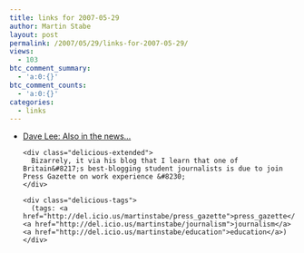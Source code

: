 ```yaml
---
title: links for 2007-05-29
author: Martin Stabe
layout: post
permalink: /2007/05/29/links-for-2007-05-29/
views:
  - 103
btc_comment_summary:
  - 'a:0:{}'
btc_comment_counts:
  - 'a:0:{}'
categories:
  - links
---
```

<ul class="delicious">
  <li>
    <div class="delicious-link">
      <a href="http://www.dave-lee.org/jblog/?p=65#comments">Dave Lee: Also in the news…</a>
    </div>
    
    <div class="delicious-extended">
      Bizarrely, it via his blog that I learn that one of Britain&#8217;s best-blogging student journalists is due to join Press Gazette on work experience &#8230;
    </div>
    
    <div class="delicious-tags">
      (tags: <a href="http://del.icio.us/martinstabe/press_gazette">press_gazette</a> <a href="http://del.icio.us/martinstabe/journalism">journalism</a> <a href="http://del.icio.us/martinstabe/education">education</a>)
    </div>
  </li>
</ul>